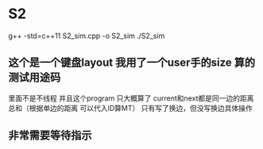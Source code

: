 # S2

g++ -std=c++11 S2_sim.cpp -o S2_sim
./S2_sim 

## 这个是一个键盘layout 我用了一个user手的size 算的测试用途码

里面不是不线程
并且这个program 只大概算了 current和next都是同一边的距离总和（根据单边的距离 可以代入ID算MT）
只有写了换边，但没写换边具体操作

## 非常需要等待指示
